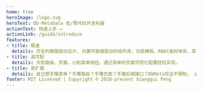 ```yaml
---
home: true
heroImage: /logo.svg
heroText: Db-MetaData 低/零代码开发利器
actionText: 快速上手 →
actionLink: /guide/introduce
features:
- title: 极速
  details: 完全的数据驱动设计, 内置可数据驱动的组件库、功能模板、RBAC鉴权体系、菜单、路由。一些重复简单的CRUD，零代码编写。复杂的业务逻辑，可借助DbMeta内置组件库、功能模板快速开发。
- title: 高可配
  details: 大到路由、页面，小到菜单按钮，通过简单的页面可视化配置轻松实现。
- title: 易扩展
  details: 自己想手撸菜单？手撸路由？手撸页面？手撸后端接口？DbMeta完全不限制， 从菜单到路由，到页面组件，到页面组成部分中最小的按钮，你都可以替换掉，改用自己手撸的内容。
footer: MIT Licensed | Copyright © 2018-present Xianggui Peng
---
```

